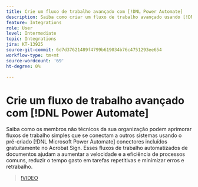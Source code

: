 ```yaml
---
title: Crie um fluxo de trabalho avançado com [!DNL Power Automate]
description: Saiba como criar um fluxo de trabalho avançado usando [!DNL Power Automate] conectores
feature: Integrations
role: User
level: Intermediate
topic: Integrations
jira: KT-13925
source-git-commit: 6d7d37621489f4799b619034b76c4751293ee654
workflow-type: tm+mt
source-wordcount: '69'
ht-degree: 0%

---
```


# Crie um fluxo de trabalho avançado com [!DNL Power Automate]

Saiba como os membros não técnicos da sua organização podem aprimorar fluxos de trabalho simples que se conectam a outros sistemas usando o pré-criado [!DNL Microsoft Power Automate] conectores incluídos gratuitamente no Acrobat Sign. Esses fluxos de trabalho automatizados de documentos ajudam a aumentar a velocidade e a eficiência de processos comuns, reduzir o tempo gasto em tarefas repetitivas e minimizar erros e retrabalho.

>[!VIDEO](https://video.tv.adobe.com/v/3425147?quality=12&learn=on&hidetitle=true)
